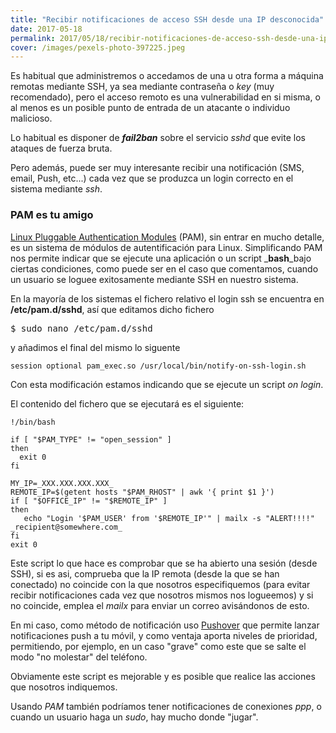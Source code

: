 ```yaml
---
title: "Recibir notificaciones de acceso SSH desde una IP desconocida"
date: 2017-05-18
permalink: 2017/05/18/recibir-notificaciones-de-acceso-ssh-desde-una-ip-desconocida/
cover: /images/pexels-photo-397225.jpeg
---
```

Es habitual que administremos o accedamos de una u otra forma a máquina remotas mediante SSH, ya sea mediante contraseña o _key_ (muy recomendado), pero el acceso remoto es una vulnerabilidad en si misma, o al menos es un posible punto de entrada de un atacante o individuo malicioso. 

Lo habitual es disponer de **_fail2ban_** sobre el servicio _sshd_ que evite los ataques de fuerza bruta.

Pero además, puede ser muy interesante recibir una notificación (SMS, email, Push, etc...) cada vez que se produzca un login correcto en el sistema mediante _ssh_.

### PAM es tu amigo

[Linux Pluggable Authentication Modules](https://en.wikipedia.org/wiki/Linux_PAM) (PAM), sin entrar en mucho detalle, es un sistema de módulos de autentificación para Linux. Simplificando PAM nos permite indicar que se ejecute una aplicación o un script _**bash**_bajo ciertas condiciones, como puede ser en el caso que comentamos, cuando un usuario se loguee exitosamente mediante SSH en nuestro sistema.

En la mayoría de los sistemas el fichero relativo el login ssh se encuentra en **/etc/pam.d/sshd**, así que editamos dicho fichero

<pre>$ sudo nano /etc/pam.d/sshd</pre>

y añadimos el final del mismo lo siguente

`session optional pam_exec.so /usr/local/bin/notify-on-ssh-login.sh`

Con esta modificación estamos indicando que se ejecute un script _on login_.

El contenido del fichero que se ejecutará es el siguiente:

```
!/bin/bash

if [ "$PAM_TYPE" != "open_session" ]
then
  exit 0
fi

MY_IP=_XXX.XXX.XXX.XXX_
REMOTE_IP=$(getent hosts "$PAM_RHOST" | awk '{ print $1 }')
if [ "$OFFICE_IP" != "$REMOTE_IP" ]
then
   echo "Login '$PAM_USER' from '$REMOTE_IP'" | mailx -s "ALERT!!!!" _recipient@somewhere.com_
fi
exit 0

```

Este script lo que hace es comprobar que se ha abierto una sesión (desde SSH), si es asi, comprueba que la IP remota (desde la que se han conectado) no coincide con la que nosotros especifiquemos (para evitar recibir notificaciones cada vez que nosotros mismos nos logueemos) y si no coincide, emplea el _mailx_ para enviar un correo avisándonos de esto.

En mi caso, como método de notificación uso [Pushover](https://pushover.net/) que permite lanzar notificaciones push a tu móvil, y como ventaja aporta niveles de prioridad, permitiendo, por ejemplo, en un caso "grave" como este que se salte el modo "no molestar" del teléfono.

Obviamente este script es mejorable y es posible que realice las acciones que nosotros indiquemos.

Usando _PAM_ también podríamos tener notificaciones de conexiones _ppp_, o cuando un usuario haga un _sudo_, hay mucho donde "jugar".
